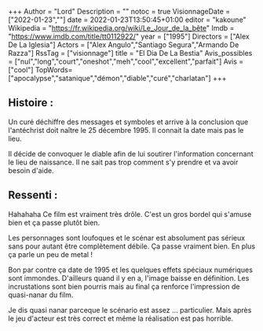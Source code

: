 +++
Author = "Lord"
Description = ""
notoc = true
VisionnageDate = ["2022-01-23",""]
date = 2022-01-23T13:50:45+01:00
editor = "kakoune"
Wikipedia = "https://fr.wikipedia.org/wiki/Le_Jour_de_la_bête"
Imdb = "https://www.imdb.com/title/tt0112922/"
year = ["1995"]
Directors = ["Alex De La Iglesia"]
Actors = ["Alex Angulo","Santiago Segura","Armando De Razza"]
RssTag = ["visionnage"]
title = "El Dia De La Bestia"
Avis_possibles = ["nul","long","court","oneshot","meh","cool","excellent","parfait"]
Avis = ["cool"] 
TopWords=["apocalypse","satanique","démon","diable","curé","charlatan"]
+++
## Histoire :
Un curé déchiffre des messages et symboles et arrive à la conclusion que l'antéchrist doit naître le 25 décembre 1995.
Il connait la date mais pas le lieu.

Il décide de convoquer le diable afin de lui soutirer l'information concernant le lieu de naissance.
Il ne sait pas trop comment s'y prendre et va avoir besoin d'aide.

## Ressenti :
Hahahaha
Ce film est vraiment très drôle.
C'est un gros bordel qui s'amuse bien et ça passe plutôt bien.

Les personnages sont loufoques et le scénar est absolument pas sérieux sans pour autant être complètement débile.
Ça passe vraiment bien.
En plus ça parle un peu de metal !

Bon par contre ça date de 1995 et les quelques effets spéciaux numériques sont immondes.
D'ailleurs quand il y en a, l'image baisse en définition.
Les incrustations sont bien pourris mais au final ça renforce l'impression de quasi-nanar du film.

Je dis quasi nanar parceque le scénario est assez … particulier.
Mais après le jeu d'acteur est très correct et même la réalisation est pas horrible.



